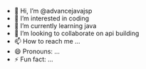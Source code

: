 - 👋 Hi, I’m @advancejavajsp
- 👀 I’m interested in coding
- 🌱 I’m currently learning java
- 💞️ I’m looking to collaborate on api building
- 📫 How to reach me ...
- 😄 Pronouns: ...
- ⚡ Fun fact: ...

<!---
advancejavajsp/advancejavajsp is a ✨ special ✨ repository because its `README.md` (this file) appears on your GitHub profile.
You can click the Preview link to take a look at your changes.
--->
